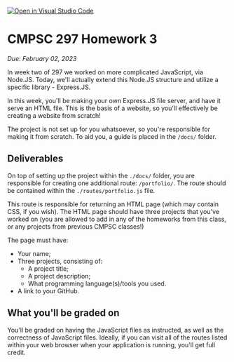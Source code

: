 [![Open in Visual Studio Code](https://classroom.github.com/assets/open-in-vscode-c66648af7eb3fe8bc4f294546bfd86ef473780cde1dea487d3c4ff354943c9ae.svg)](https://classroom.github.com/online_ide?assignment_repo_id=9897666&assignment_repo_type=AssignmentRepo)
# CMPSC 297 Homework 3

_Due: February 02, 2023_

In week two of 297 we worked on more complicated JavaScript, via Node.JS. Today,
we'll actually extend this Node.JS structure and utilize a specific library -
Express.JS.

In this week, you'll be making your own Express.JS file server, and have it
serve an HTML file. This is the basis of a website, so you'll effectively be
creating a website from scratch!

The project is not set up for you whatsoever, so you're responsible for making
it from scratch. To aid you, a guide is placed in the `/docs/` folder.

## Deliverables

On top of setting up the project within the `./docs/` folder, you are
responsible for creating one additional route: `/portfolio/`. The route should
be contained within the `./routes/portfolio.js` file.

This route is responsible for returning an HTML page (which may contain CSS, if
you wish). The HTML page should have three projects that you've worked on (you
are allowed to add in any of the homeworks from this class, or any projects from
previous CMPSC classes!)

The page must have:

-   Your name;
-   Three projects, consisting of:
    -   A project title;
    -   A project description;
    -   What programming language(s)/tools you used.
-   A link to your GitHub.

## What you'll be graded on

You'll be graded on having the JavaScript files as instructed, as well as the
correctness of JavaScript files. Ideally, if you can visit all of the routes
listed within your web browser when your application is running, you'll get full
credit.
